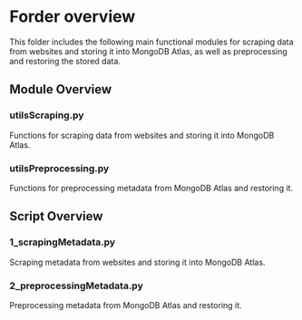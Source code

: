 # Forder overview

This folder includes the following main functional modules for scraping data from websites and storing it into MongoDB Atlas, as well as preprocessing and restoring the stored data.

## Module Overview

### utilsScraping.py
Functions for scraping data from websites and storing it into MongoDB Atlas.

### utilsPreprocessing.py
Functions for preprocessing metadata from MongoDB Atlas and restoring it.

## Script Overview

### 1_scrapingMetadata.py
Scraping metadata from websites and storing it into MongoDB Atlas.

### 2_preprocessingMetadata.py
Preprocessing metadata from MongoDB Atlas and restoring it.

